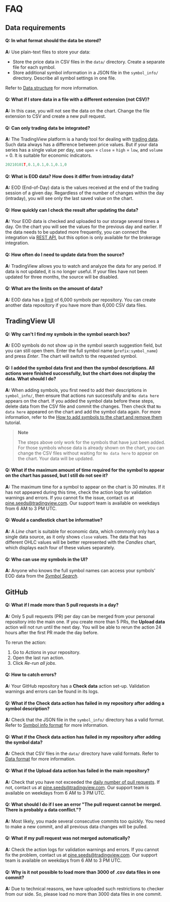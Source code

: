 # FAQ

## Data requirements

#### Q: In what format should the data be stored?

__A:__ Use plain-text files to store your data:

- Store the price data in CSV files in the `data/` directory. Create a separate file for each symbol.
- Store additional symbol information in a JSON file in the `symbol_info/` directory. Describe all symbol settings in one file.

Refer to [Data structure](data.md) for more information.

#### Q: What if I store data in a file with a different extension (not CSV)?

__A:__ In this case, you will not see the data on the chart.
Change the file extension to CSV and create a new pull request.

#### Q: Can only trading data be integrated?

__A:__ The TradingView platform is a handy tool for dealing with [trading data][data_format].
Such data always has a difference between price values.
But if your data series has a single value per day, use `open` = `close` = `high` = `low`, and `volume` = 0.
It is suitable for economic indicators.

```js
20210101T,0.1,0.1,0.1,0.1,0
```

#### Q: What is EOD data? How does it differ from intraday data?

__A:__ EOD (End-of-Day) data is the values received at the end of the trading session of a given day. 
Regardless of the number of changes within the day (intraday), you will see only the last saved value on the chart.

#### Q: How quickly can I check the result after updating the data?

__A:__ Your EOD data is checked and uploaded to our storage several times a day.
On the chart you will see the values for the previous day and earlier.
If the data needs to be updated more frequently, you can connect the integration via [REST API][rest_api], but this option is only available for the brokerage integration.

#### Q: How often do I need to update data from the source?

__A:__ TradingView allows you to watch and analyze the data for any period.
If data is not updated, it is no longer useful.
If your files have not been updated for three months, the source will be disabled.

#### Q: What are the limits on the amount of data?

__A:__ EOD data has a [limit][data_format] of 6,000 symbols per repository.
You can create another data repository if you have more than 6,000 CSV data files.

## TradingView UI

#### Q: Why can't I find my symbols in the symbol search box?

__A:__ EOD symbols do not show up in the symbol search suggestion field, but you can still open them.
Enter the full symbol name (`prefix:symbol_name`) and press _Enter_.
The chart will switch to the requested symbol.

#### Q: I added the symbol data first and then the symbol descriptions. All actions were finished successfully, but the chart does not display the data. What should I do?

__A:__ When adding symbols, you first need to add their descriptions in `symbol_info/`,
then ensure that actions run successfully and `No data here` appears on the chart.
If you added the symbol data before these steps, delete data from the CSV file and commit the changes.
Then check that `No data here` appeared on the chart and add the symbol data again.
For more information, refer to the [How to add symbols to the chart and remove them][tutorial] tutorial.

> __Note__
>
> The steps above only work for the symbols that have just been added.
> For those symbols whose data is already shown on the chart,
you can change the CSV files without waiting for `No data here` to appear on the chart.
Your data will be updated.

#### Q: What if the maximum amount of time required for the symbol to appear on the chart has passed, but I still do not see it?

__A:__ The maximum time for a symbol to appear on the chart is 30 minutes.
If it has not appeared during this time, check the action logs for validation warnings and errors. If you cannot fix the issue, contact us at pine.seeds@tradingview.com. Our support team is available on weekdays from 6 AM to 3 PM UTC.

#### Q: Would a candlestick chart be informative?

__A:__ A _Line_ chart is suitable for economic data, which commonly only has a single data source, as it only shows `close` values. The data that has different OHLC values will be better represented with the _Candles_ chart, which displays each four of these values separately.

#### Q: Who can use my symbols in the UI?

__A:__ Anyone who knows the full symbol names can access your symbols' EOD data from the [_Symbol Search_][ui_symbol_search].

## GitHub

#### Q: What if I made more than 5 pull requests in a day?

__A:__ Only 5 pull requests (PR) per day can be merged from your personal repository into the main one.
If you create more than 5 PRs, the __Upload data__ action will not run until the next day.
You will be able to rerun the action 24 hours after the first PR made the day before.

To rerun the action:

1. Go to _Actions_ in your repository.
2. Open the last run action.
3. Click _Re-run all jobs_.

#### Q: How to catch errors?

__A:__ Your GitHub repository has a __Check data__ action set-up.
Validation warnings and errors can be found in its logs.

#### Q: What if the Check data action has failed in my repository after adding a symbol description?

__A:__ Check that the JSON file in the `symbol_info/` directory has a valid format.
Refer to [Symbol info format] for more information.

#### Q: What if the Check data action has failed in my repository after adding the symbol data?

__A:__ Check that CSV files in the `data/` directory have valid formats.
Refer to [Data format][data_format] for more information.

#### Q: What if the Upload data action has failed in the main repository?

__A:__ Check that you have not exceeded the [daily number of pull requests].
If not, contact us at pine.seeds@tradingview.com. Our support team is available on weekdays from 6 AM to 3 PM UTC.

#### Q: What should I do if I see an error "The pull request cannot be merged. There is probably a data conflict."?

__A:__ Most likely, you made several consecutive commits too quickly.
You need to make a new commit, and all previous data changes will be pulled.

#### Q: What if my pull request was not merged automatically?

__A:__ Check the action logs for validation warnings and errors.
If you cannot fix the problem, contact us at pine.seeds@tradingview.com.
Our support team is available on weekdays from 6 AM to 3 PM UTC.

#### Q: Why is it not possible to load more than 3000 of .csv data files in one commit?

__A:__ Due to technical reasons, we have uploaded such restrictions to checker from our side. So, please load no more than 3000 data files in one commit.

[data_format]: data.md#data-format
[daily number of pull requests]: #q-what-if-i-made-more-than-5-pull-requests-in-a-day
[rest_api]: https://www.tradingview.com/brokerage-integration/
[Symbol info format]: data.md#symbol-info-format
[tutorial]: data_tutorial.md
[ui_symbol_search]: ui.md#symbol-search
